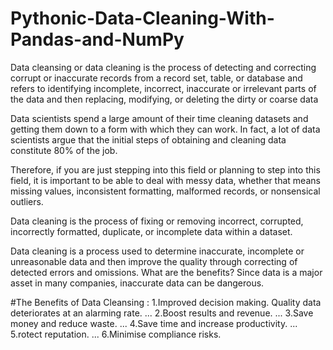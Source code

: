 # Pythonic-Data-Cleaning-With-Pandas-and-NumPy
Data cleansing or data cleaning is the process of detecting and correcting corrupt or inaccurate records from a record set, table, or database and refers to identifying incomplete, incorrect, inaccurate or irrelevant parts of the data and then replacing, modifying, or deleting the dirty or coarse data


Data scientists spend a large amount of their time cleaning datasets and getting them down to a form with which they can work. In fact, a lot of data scientists argue that the initial steps of obtaining and cleaning data constitute 80% of the job.

Therefore, if you are just stepping into this field or planning to step into this field, it is important to be able to deal with messy data, whether that means missing values, inconsistent formatting, malformed records, or nonsensical outliers.

Data cleaning is the process of fixing or removing incorrect, corrupted, incorrectly formatted, duplicate, or incomplete data within a dataset.

Data cleaning is a process used to determine inaccurate, incomplete or unreasonable data and then improve the quality through correcting of detected errors and omissions. What are the benefits? Since data is a major asset in many companies, inaccurate data can be dangerous.

#The Benefits of Data Cleansing :
1.Improved decision making. Quality data deteriorates at an alarming rate. ...
2.Boost results and revenue. ...
3.Save money and reduce waste. ...
4.Save time and increase productivity. ...
5.rotect reputation. ...
6.Minimise compliance risks.
